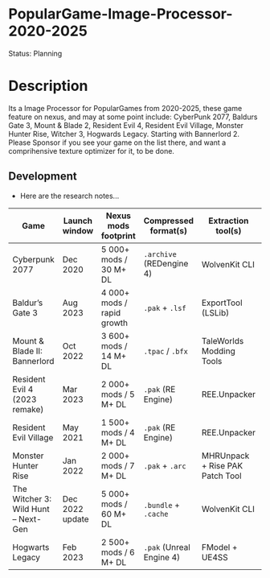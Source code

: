 # PopularGame-Image-Processor-2020-2025
Status: Planning

# Description
Its a Image Processor for PopularGames from 2020-2025, these game feature on nexus, and may at some point include: CyberPunk 2077, Baldurs Gate 3, Mount & Blade 2, Resident Evil 4, Resident Evil Village, Monster Hunter Rise, Witcher 3, Hogwards Legacy. Starting with Bannerlord 2. Please Sponsor if you see your game on the list there, and want a comprihensive texture optimizer for it, to be done.

## Development
- Here are the research notes...

| Game                                | Launch window   | Nexus mods footprint       | Compressed format(s)     | Extraction tool(s)              | Tool package       | Installed footprint | Kept for processor |
| ----------------------------------- | --------------- | -------------------------- | ------------------------ | ------------------------------- | ------------------ | ------------------- | ------------------ |
| Cyberpunk 2077                      | Dec 2020        | 5 000+ mods / 30 M+ DL     | `.archive` (REDengine 4) | WolvenKit CLI                   | zip (portable)     | ≈ 110 GB            | ✅                  |
| Baldur’s Gate 3                     | Aug 2023        | 4 000+ mods / rapid growth | `.pak` + `.lsf`          | ExportTool (LSLib)              | zip (portable)     | ≈ 150 GB            | ✅                  |
| Mount & Blade II: Bannerlord        | Oct 2022        | 3 600+ mods / 14 M+ DL     | `.tpac` / `.bfx`         | TaleWorlds Modding Tools        | zip (no installer) | ≈ 60 GB             | ✅                  |
| Resident Evil 4 (2023 remake)       | Mar 2023        | 2 000+ mods / 5 M+ DL      | `.pak` (RE Engine)       | REE.Unpacker                    | zip (single exe)   | ≈ 58 GB             | ✅                  |
| Resident Evil Village               | May 2021        | 1 500+ mods / 4 M+ DL      | `.pak` (RE Engine)       | REE.Unpacker                    | zip (single exe)   | ≈ 50 GB             | ✅                  |
| Monster Hunter Rise                 | Jan 2022        | 2 000+ mods / 7 M+ DL      | `.pak` + `.arc`          | MHRUnpack + Rise PAK Patch Tool | zip (portable)     | ≈ 36 GB             | ✅                  |
| The Witcher 3: Wild Hunt – Next-Gen | Dec 2022 update | 5 000+ mods / 60 M+ DL     | `.bundle` + `.cache`     | WolvenKit CLI                   | zip (portable)     | ≈ 100 GB            | ✅                  |
| Hogwarts Legacy                     | Feb 2023        | 2 500+ mods / 6 M+ DL      | `.pak` (Unreal Engine 4) | FModel + UE4SS                  | zip (portable)     | ≈ 85 GB             | ✅                  |
